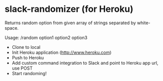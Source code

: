 # slack-randomizer (for Heroku)

Returns random option from given array of strings separated by white-space.

Usage: /random option1 option2 option3

  * Clone to local
  * Init Heroku application (http://www.heroku.com)
  * Push to Heroku
  * Add custom command integration to Slack and point to Heroku app url, use POST
  * Start randoming!
